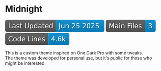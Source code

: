 # Midnight

[![Last Updated](https://raw.githubusercontent.com/thewerthon/Midnight/badges/updated.svg)](../../releases)
[![Main Files](https://raw.githubusercontent.com/thewerthon/Midnight/badges/files.svg)](./README.md)
[![Code Lines](https://raw.githubusercontent.com/thewerthon/Midnight/badges/lines.svg)](./README.md)

This is a custom theme inspired on One Dark Pro with some tweaks.<br>
The theme was developed for personal use, but it's public for those who might be interested.
